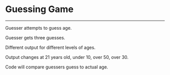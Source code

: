 # Guessing Game
---
Guesser attempts to guess age.

Guesser gets three guesses.

Different output for different levels of ages.

Output changes at 21 years old, under 10, over 50, over 30.

Code will compare guessers guess to actual age.

